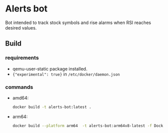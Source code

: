 # Alerts bot

Bot intended to track stock symbols and rise alarms when RSI reaches desired values.

## Build


### requirements

- qemu-user-static package installed.
- `{"experimental": true}` in `/etc/docker/daemon.json`


### commands

- amd64:
    ```bash
    docker build -t alerts-bot:latest .
    ```

- arm64:
    ```bash
    docker build --platform arm64  -t alerts-bot:arm64v8-latest -f Dockerfile.arm64 .
    ```
